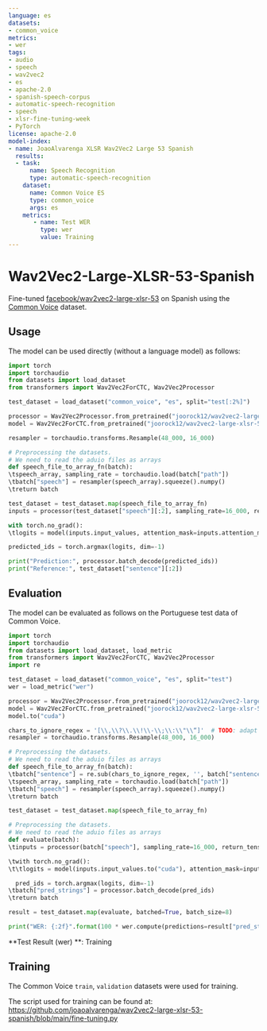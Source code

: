 ```yaml
---
language: es
datasets:
- common_voice 
metrics:
- wer
tags:
- audio
- speech
- wav2vec2
- es
- apache-2.0
- spanish-speech-corpus
- automatic-speech-recognition
- speech
- xlsr-fine-tuning-week
- PyTorch
license: apache-2.0
model-index:
- name: JoaoAlvarenga XLSR Wav2Vec2 Large 53 Spanish
  results:
  - task: 
      name: Speech Recognition
      type: automatic-speech-recognition
    dataset:
      name: Common Voice ES
      type: common_voice
      args: es
    metrics:
       - name: Test WER
         type: wer
         value: Training
---
```



# Wav2Vec2-Large-XLSR-53-Spanish

Fine-tuned [facebook/wav2vec2-large-xlsr-53](https://huggingface.co/facebook/wav2vec2-large-xlsr-53) on Spanish using the [Common Voice](https://huggingface.co/datasets/common_voice) dataset.

## Usage

The model can be used directly (without a language model) as follows:

```python
import torch
import torchaudio
from datasets import load_dataset
from transformers import Wav2Vec2ForCTC, Wav2Vec2Processor

test_dataset = load_dataset("common_voice", "es", split="test[:2%]") 

processor = Wav2Vec2Processor.from_pretrained("joorock12/wav2vec2-large-xlsr-53-spanish")
model = Wav2Vec2ForCTC.from_pretrained("joorock12/wav2vec2-large-xlsr-53-spanish")

resampler = torchaudio.transforms.Resample(48_000, 16_000)

# Preprocessing the datasets.
# We need to read the aduio files as arrays
def speech_file_to_array_fn(batch):
\tspeech_array, sampling_rate = torchaudio.load(batch["path"])
\tbatch["speech"] = resampler(speech_array).squeeze().numpy()
\treturn batch

test_dataset = test_dataset.map(speech_file_to_array_fn)
inputs = processor(test_dataset["speech"][:2], sampling_rate=16_000, return_tensors="pt", padding=True)

with torch.no_grad():
\tlogits = model(inputs.input_values, attention_mask=inputs.attention_mask).logits

predicted_ids = torch.argmax(logits, dim=-1)

print("Prediction:", processor.batch_decode(predicted_ids))
print("Reference:", test_dataset["sentence"][:2])
```


## Evaluation

The model can be evaluated as follows on the Portuguese test data of Common Voice.


```python
import torch
import torchaudio
from datasets import load_dataset, load_metric
from transformers import Wav2Vec2ForCTC, Wav2Vec2Processor
import re

test_dataset = load_dataset("common_voice", "es", split="test")
wer = load_metric("wer")

processor = Wav2Vec2Processor.from_pretrained("joorock12/wav2vec2-large-xlsr-53-spanish")
model = Wav2Vec2ForCTC.from_pretrained("joorock12/wav2vec2-large-xlsr-53-spanish")
model.to("cuda")

chars_to_ignore_regex = '[\\,\\?\\.\\!\\-\\;\\:\\"\\“]'  # TODO: adapt this list to include all special characters you removed from the data
resampler = torchaudio.transforms.Resample(48_000, 16_000)

# Preprocessing the datasets.
# We need to read the aduio files as arrays
def speech_file_to_array_fn(batch):
\tbatch["sentence"] = re.sub(chars_to_ignore_regex, '', batch["sentence"]).lower()
\tspeech_array, sampling_rate = torchaudio.load(batch["path"])
\tbatch["speech"] = resampler(speech_array).squeeze().numpy()
\treturn batch

test_dataset = test_dataset.map(speech_file_to_array_fn)

# Preprocessing the datasets.
# We need to read the aduio files as arrays
def evaluate(batch):
\tinputs = processor(batch["speech"], sampling_rate=16_000, return_tensors="pt", padding=True)

\twith torch.no_grad():
\t\tlogits = model(inputs.input_values.to("cuda"), attention_mask=inputs.attention_mask.to("cuda")).logits

  pred_ids = torch.argmax(logits, dim=-1)
\tbatch["pred_strings"] = processor.batch_decode(pred_ids)
\treturn batch

result = test_dataset.map(evaluate, batched=True, batch_size=8)

print("WER: {:2f}".format(100 * wer.compute(predictions=result["pred_strings"], references=result["sentence"])))
```

**Test Result (wer) **: Training


## Training

The Common Voice `train`, `validation` datasets were used for training.

The script used for training can be found at: https://github.com/joaoalvarenga/wav2vec2-large-xlsr-53-spanish/blob/main/fine-tuning.py